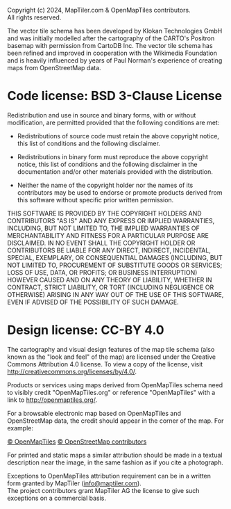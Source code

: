 Copyright (c) 2024, MapTiler.com & OpenMapTiles contributors.  
All rights reserved.  

The vector tile schema has been developed by Klokan Technologies GmbH and
was initially modelled after the cartography of the CARTO's Positron basemap
with permission from CartoDB Inc.
The vector tile schema has been refined and improved in cooperation with
the Wikimedia Foundation and is heavily influenced by years of
Paul Norman's experience of creating maps from OpenStreetMap data.

# Code license: BSD 3-Clause License

Redistribution and use in source and binary forms, with or without
modification, are permitted provided that the following conditions are met:

* Redistributions of source code must retain the above copyright notice, this
  list of conditions and the following disclaimer.

* Redistributions in binary form must reproduce the above copyright notice,
  this list of conditions and the following disclaimer in the documentation
  and/or other materials provided with the distribution.

* Neither the name of the copyright holder nor the names of its
  contributors may be used to endorse or promote products derived from
  this software without specific prior written permission.

THIS SOFTWARE IS PROVIDED BY THE COPYRIGHT HOLDERS AND CONTRIBUTORS "AS IS"
AND ANY EXPRESS OR IMPLIED WARRANTIES, INCLUDING, BUT NOT LIMITED TO, THE
IMPLIED WARRANTIES OF MERCHANTABILITY AND FITNESS FOR A PARTICULAR PURPOSE ARE
DISCLAIMED. IN NO EVENT SHALL THE COPYRIGHT HOLDER OR CONTRIBUTORS BE LIABLE
FOR ANY DIRECT, INDIRECT, INCIDENTAL, SPECIAL, EXEMPLARY, OR CONSEQUENTIAL
DAMAGES (INCLUDING, BUT NOT LIMITED TO, PROCUREMENT OF SUBSTITUTE GOODS OR
SERVICES; LOSS OF USE, DATA, OR PROFITS; OR BUSINESS INTERRUPTION) HOWEVER
CAUSED AND ON ANY THEORY OF LIABILITY, WHETHER IN CONTRACT, STRICT LIABILITY,
OR TORT (INCLUDING NEGLIGENCE OR OTHERWISE) ARISING IN ANY WAY OUT OF THE USE
OF THIS SOFTWARE, EVEN IF ADVISED OF THE POSSIBILITY OF SUCH DAMAGE.

# Design license: CC-BY 4.0

The cartography and visual design features of the map tile schema (also known as
the "look and feel" of the map) are licensed under the Creative Commons
Attribution 4.0 license.
To view a copy of the license, visit http://creativecommons.org/licenses/by/4.0/.

Products or services using maps derived from OpenMapTiles schema need to visibly
credit "OpenMapTiles.org" or reference "OpenMapTiles" with a link to
http://openmaptiles.org/.

For a browsable electronic map based on OpenMapTiles and OpenStreetMap data, the
credit should appear in the corner of the map. For example:

[© OpenMapTiles](http://openmaptiles.org/) [© OpenStreetMap contributors](http://www.openstreetmap.org/copyright)

For printed and static maps a similar attribution should be made in a textual
description near the image, in the same fashion as if you cite a photograph.

Exceptions to OpenMapTiles attribution requirement can be in a written form granted
by MapTiler (info@maptiler.com).  
The project contributors grant MapTiler AG the license to give such
exceptions on a commercial basis.

